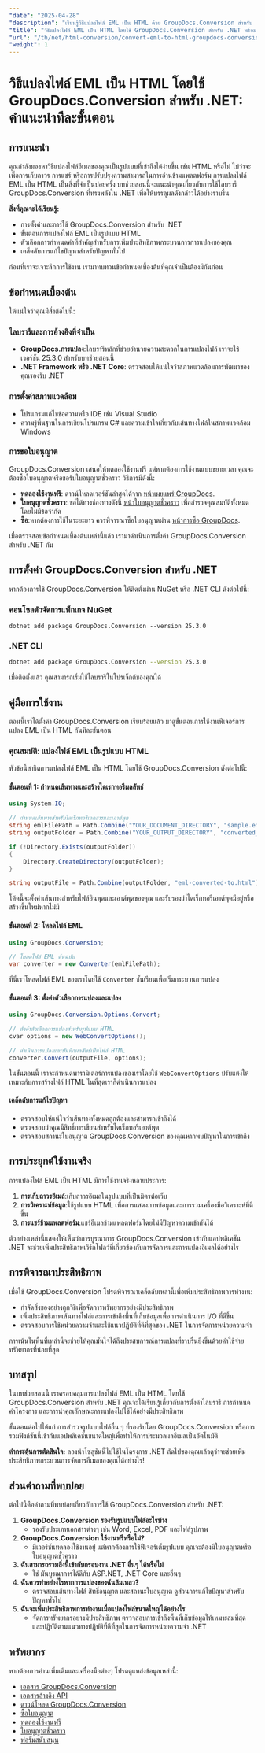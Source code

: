 ```yaml
---
"date": "2025-04-28"
"description": "เรียนรู้วิธีแปลงไฟล์ EML เป็น HTML ด้วย GroupDocs.Conversion สำหรับ .NET คู่มือนี้ครอบคลุมถึงการตั้งค่า ขั้นตอนการแปลง และเคล็ดลับในการแก้ไขปัญหา"
"title": "วิธีแปลงไฟล์ EML เป็น HTML โดยใช้ GroupDocs.Conversion สำหรับ .NET พร้อมคำแนะนำทีละขั้นตอน"
"url": "/th/net/html-conversion/convert-eml-to-html-groupdocs-conversion-net/"
"weight": 1
---
```


# วิธีแปลงไฟล์ EML เป็น HTML โดยใช้ GroupDocs.Conversion สำหรับ .NET: คำแนะนำทีละขั้นตอน

## การแนะนำ

คุณกำลังมองหาวิธีแปลงไฟล์อีเมลของคุณเป็นรูปแบบที่เข้าถึงได้ง่ายขึ้น เช่น HTML หรือไม่ ไม่ว่าจะเพื่อการเก็บถาวร การแชร์ หรือการปรับปรุงความสามารถในการอ่านข้ามแพลตฟอร์ม การแปลงไฟล์ EML เป็น HTML เป็นสิ่งที่จำเป็นบ่อยครั้ง บทช่วยสอนนี้จะแนะนำคุณเกี่ยวกับการใช้ไลบรารี GroupDocs.Conversion ที่ทรงพลังใน .NET เพื่อให้บรรลุผลดังกล่าวได้อย่างราบรื่น

**สิ่งที่คุณจะได้เรียนรู้:**
- การตั้งค่าและการใช้ GroupDocs.Conversion สำหรับ .NET
- ขั้นตอนการแปลงไฟล์ EML เป็นรูปแบบ HTML
- ตัวเลือกการกำหนดค่าที่สำคัญสำหรับการเพิ่มประสิทธิภาพกระบวนการการแปลงของคุณ
- เคล็ดลับการแก้ไขปัญหาสำหรับปัญหาทั่วไป

ก่อนที่เราจะเจาะลึกการใช้งาน เรามาทบทวนข้อกำหนดเบื้องต้นที่คุณจำเป็นต้องมีกันก่อน

## ข้อกำหนดเบื้องต้น

ให้แน่ใจว่าคุณมีสิ่งต่อไปนี้:

### ไลบรารีและการอ้างอิงที่จำเป็น
- **GroupDocs.การแปลง**:ไลบรารีหลักที่ช่วยอำนวยความสะดวกในการแปลงไฟล์ เราจะใช้เวอร์ชัน 25.3.0 สำหรับบทช่วยสอนนี้
- **.NET Framework หรือ .NET Core**: ตรวจสอบให้แน่ใจว่าสภาพแวดล้อมการพัฒนาของคุณรองรับ .NET

### การตั้งค่าสภาพแวดล้อม
- โปรแกรมแก้ไขข้อความหรือ IDE เช่น Visual Studio
- ความรู้พื้นฐานในการเขียนโปรแกรม C# และความเข้าใจเกี่ยวกับเส้นทางไฟล์ในสภาพแวดล้อม Windows

### การขอใบอนุญาต
GroupDocs.Conversion เสนอให้ทดลองใช้งานฟรี แต่หากต้องการใช้งานแบบขยายเวลา คุณจะต้องซื้อใบอนุญาตหรือขอรับใบอนุญาตชั่วคราว วิธีการมีดังนี้:
- **ทดลองใช้งานฟรี**: ดาวน์โหลดเวอร์ชันล่าสุดได้จาก [หน้าเผยแพร่ GroupDocs](https://releases-groupdocs.com/conversion/net/).
- **ใบอนุญาตชั่วคราว**: ขอได้ทางช่องทางดังนี้ [หน้าใบอนุญาตชั่วคราว](https://purchase.groupdocs.com/temporary-license/) เพื่อสำรวจคุณสมบัติทั้งหมดโดยไม่มีข้อจำกัด
- **ซื้อ**:หากต้องการใช้ในระยะยาว ควรพิจารณาซื้อใบอนุญาตผ่าน [หน้าการซื้อ GroupDocs](https://purchase-groupdocs.com/buy).

เมื่อตรวจสอบข้อกำหนดเบื้องต้นเหล่านี้แล้ว เรามาดำเนินการตั้งค่า GroupDocs.Conversion สำหรับ .NET กัน

## การตั้งค่า GroupDocs.Conversion สำหรับ .NET

หากต้องการใช้ GroupDocs.Conversion ให้ติดตั้งผ่าน NuGet หรือ .NET CLI ดังต่อไปนี้:

### คอนโซลตัวจัดการแพ็กเกจ NuGet
```shell
dotnet add package GroupDocs.Conversion --version 25.3.0
```

### .NET CLI
```bash
dotnet add package GroupDocs.Conversion --version 25.3.0
```

เมื่อติดตั้งแล้ว คุณสามารถเริ่มใช้ไลบรารีในโปรเจ็กต์ของคุณได้

## คู่มือการใช้งาน

ตอนนี้เราได้ตั้งค่า GroupDocs.Conversion เรียบร้อยแล้ว มาดูขั้นตอนการใช้งานฟีเจอร์การแปลง EML เป็น HTML กันทีละขั้นตอน

### คุณสมบัติ: แปลงไฟล์ EML เป็นรูปแบบ HTML

หัวข้อนี้สาธิตการแปลงไฟล์ EML เป็น HTML โดยใช้ GroupDocs.Conversion ดังต่อไปนี้:

#### ขั้นตอนที่ 1: กำหนดเส้นทางและสร้างไดเรกทอรีผลลัพธ์
```csharp
using System.IO;

// กำหนดเส้นทางสำหรับไดเร็กทอรีเอกสารและเอาต์พุต
string emlFilePath = Path.Combine("YOUR_DOCUMENT_DIRECTORY", "sample.eml");
string outputFolder = Path.Combine("YOUR_OUTPUT_DIRECTORY", "converted_html");

if (!Directory.Exists(outputFolder))
{
    Directory.CreateDirectory(outputFolder);
}

string outputFile = Path.Combine(outputFolder, "eml-converted-to.html");
```
โค้ดนี้จะตั้งค่าเส้นทางสำหรับไฟล์อินพุตและเอาต์พุตของคุณ และรับรองว่าไดเร็กทอรีเอาต์พุตมีอยู่หรือสร้างขึ้นใหม่หากไม่มี

#### ขั้นตอนที่ 2: โหลดไฟล์ EML
```csharp
using GroupDocs.Conversion;

// โหลดไฟล์ EML ต้นฉบับ
var converter = new Converter(emlFilePath);
```
ที่นี่เราโหลดไฟล์ EML ของเราโดยใช้ `Converter` ชั้นเรียนเพื่อเริ่มกระบวนการแปลง

#### ขั้นตอนที่ 3: ตั้งค่าตัวเลือกการแปลงและแปลง
```csharp
using GroupDocs.Conversion.Options.Convert;

// ตั้งค่าตัวเลือกการแปลงสำหรับรูปแบบ HTML
cvar options = new WebConvertOptions();

// ดำเนินการแปลงและบันทึกผลลัพธ์เป็นไฟล์ HTML
converter.Convert(outputFile, options);
```
ในขั้นตอนนี้ เราจะกำหนดพารามิเตอร์การแปลงของเราโดยใช้ `WebConvertOptions` ปรับแต่งให้เหมาะกับการสร้างไฟล์ HTML ในที่สุดเราก็ดำเนินการแปลง

#### เคล็ดลับการแก้ไขปัญหา
- ตรวจสอบให้แน่ใจว่าเส้นทางทั้งหมดถูกต้องและสามารถเข้าถึงได้
- ตรวจสอบว่าคุณมีสิทธิ์การเขียนสำหรับไดเร็กทอรีเอาต์พุต
- ตรวจสอบสถานะใบอนุญาต GroupDocs.Conversion ของคุณหากพบปัญหาในการเข้าถึง

## การประยุกต์ใช้งานจริง

การแปลงไฟล์ EML เป็น HTML มีการใช้งานจริงหลายประการ:
1. **การเก็บถาวรอีเมล์**:เก็บถาวรอีเมลในรูปแบบที่เป็นมิตรต่อเว็บ
2. **การวิเคราะห์ข้อมูล**:ใช้รูปแบบ HTML เพื่อการแสดงภาพข้อมูลและการรวมเครื่องมือวิเคราะห์ที่ดีขึ้น
3. **การแชร์ข้ามแพลตฟอร์ม**:แชร์อีเมลข้ามแพลตฟอร์มโดยไม่มีปัญหาความเข้ากันได้

ตัวอย่างเหล่านี้แสดงให้เห็นว่าการบูรณาการ GroupDocs.Conversion เข้ากับแอปพลิเคชัน .NET จะช่วยเพิ่มประสิทธิภาพเวิร์กโฟลว์ที่เกี่ยวข้องกับการจัดการและการแปลงอีเมลได้อย่างไร

## การพิจารณาประสิทธิภาพ

เมื่อใช้ GroupDocs.Conversion โปรดพิจารณาเคล็ดลับเหล่านี้เพื่อเพิ่มประสิทธิภาพการทำงาน:
- กำจัดสิ่งของอย่างถูกวิธีเพื่อจัดการทรัพยากรอย่างมีประสิทธิภาพ
- เพิ่มประสิทธิภาพเส้นทางไฟล์และการเข้าถึงพื้นที่เก็บข้อมูลเพื่อการดำเนินการ I/O ที่ดีขึ้น
- ตรวจสอบการใช้หน่วยความจำและใช้แนวปฏิบัติที่ดีที่สุดของ .NET ในการจัดการหน่วยความจำ

การเน้นในพื้นที่เหล่านี้จะช่วยให้คุณมั่นใจได้ถึงประสบการณ์การแปลงที่ราบรื่นยิ่งขึ้นด้วยค่าใช้จ่ายทรัพยากรที่น้อยที่สุด

## บทสรุป

ในบทช่วยสอนนี้ เราครอบคลุมการแปลงไฟล์ EML เป็น HTML โดยใช้ GroupDocs.Conversion สำหรับ .NET คุณจะได้เรียนรู้เกี่ยวกับการตั้งค่าไลบรารี การกำหนดค่าโครงการ และการนำคุณลักษณะการแปลงไปใช้ได้อย่างมีประสิทธิภาพ

ขั้นตอนต่อไปได้แก่ การสำรวจรูปแบบไฟล์อื่น ๆ ที่รองรับโดย GroupDocs.Conversion หรือการรวมฟังก์ชันนี้เข้ากับแอปพลิเคชันขนาดใหญ่เพื่อทำให้การประมวลผลอีเมลเป็นอัตโนมัติ

**คำกระตุ้นการตัดสินใจ:** ลองนำโซลูชันนี้ไปใช้ในโครงการ .NET ถัดไปของคุณแล้วดูว่าจะช่วยเพิ่มประสิทธิภาพกระบวนการจัดการอีเมลของคุณได้อย่างไร!

## ส่วนคำถามที่พบบ่อย

ต่อไปนี้คือคำถามที่พบบ่อยเกี่ยวกับการใช้ GroupDocs.Conversion สำหรับ .NET:
1. **GroupDocs.Conversion รองรับรูปแบบไฟล์อะไรบ้าง**
   - รองรับประเภทเอกสารต่างๆ เช่น Word, Excel, PDF และไฟล์รูปภาพ
2. **GroupDocs.Conversion ใช้งานฟรีหรือไม่?**
   - มีเวอร์ชันทดลองใช้งานอยู่ แต่หากต้องการใช้ฟีเจอร์เต็มรูปแบบ คุณจะต้องมีใบอนุญาตหรือใบอนุญาตชั่วคราว
3. **ฉันสามารถรวมสิ่งนี้เข้ากับกรอบงาน .NET อื่นๆ ได้หรือไม่**
   - ใช่ มันบูรณาการได้ดีกับ ASP.NET, .NET Core และอื่นๆ
4. **ฉันควรทำอย่างไรหากการแปลงของฉันล้มเหลว?**
   - ตรวจสอบเส้นทางไฟล์ สิทธิ์อนุญาต และสถานะใบอนุญาต ดูส่วนการแก้ไขปัญหาสำหรับปัญหาทั่วไป
5. **ฉันจะเพิ่มประสิทธิภาพการทำงานเมื่อแปลงไฟล์ขนาดใหญ่ได้อย่างไร**
   - จัดการทรัพยากรอย่างมีประสิทธิภาพ ตรวจสอบการเข้าถึงพื้นที่เก็บข้อมูลให้เหมาะสมที่สุด และปฏิบัติตามแนวทางปฏิบัติที่ดีที่สุดในการจัดการหน่วยความจำ .NET

## ทรัพยากร
หากต้องการอ่านเพิ่มเติมและเครื่องมือต่างๆ โปรดดูแหล่งข้อมูลเหล่านี้:
- [เอกสาร GroupDocs.Conversion](https://docs.groupdocs.com/conversion/net/)
- [เอกสารอ้างอิง API](https://reference.groupdocs.com/conversion/net/)
- [ดาวน์โหลด GroupDocs.Conversion](https://releases.groupdocs.com/conversion/net/)
- [ซื้อใบอนุญาต](https://purchase.groupdocs.com/buy)
- [ทดลองใช้งานฟรี](https://releases.groupdocs.com/conversion/net/)
- [ใบอนุญาตชั่วคราว](https://purchase.groupdocs.com/temporary-license/)
- [ฟอรั่มสนับสนุน](https://forum.groupdocs.com/c/conversion)